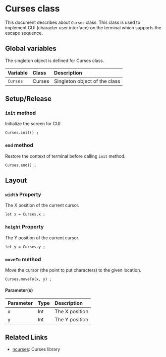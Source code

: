 # Curses class
This document describes about `Curses` class.
This class is used to implement CUI (character user interface) on
the terminal which supports the escape sequence.

## Global variables
The singleton object is defined for Curses class.

|Variable    |Class             | Description                   |
|:---        |:---              |:---                           |
|`Curses`    |Curses            |Singleton object of the class  |

## Setup/Release
### `init` method
Initialize the screen for CUI
````
Curses.init() ;
````

### `end` method
Restore the context of terminal before calling `init` method.
````
Curses.end() ;
````

## Layout
### `width` Property
The X position of the current cursor.
````
let x = Curses.x ;
````

### `height` Property
The Y position of the current cursor.
````
let y = Curses.y ;
````

### `moveTo` method
Move the cursor (the point to put characters) to the given location.
````
Curses.moveTo(x, y) ;
````

#### Parameter(s)
|Parameter    |Type     |Description                      |
|:---         |:---     |:---                             |
|x            |Int      |The X position                   |
|y            |Int      |The Y position                   |

## Related Links
* [ncurses](https://developer.apple.com/legacy/library/documentation/Darwin/Reference/ManPages/man3/ncurses.3x.html): Curses library
